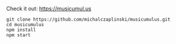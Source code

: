 Check it out:
https://musicumul.us

    git clone https://github.com/michalczaplinski/musicumulus.git
    cd musicumulus
    npm install
    npm start
